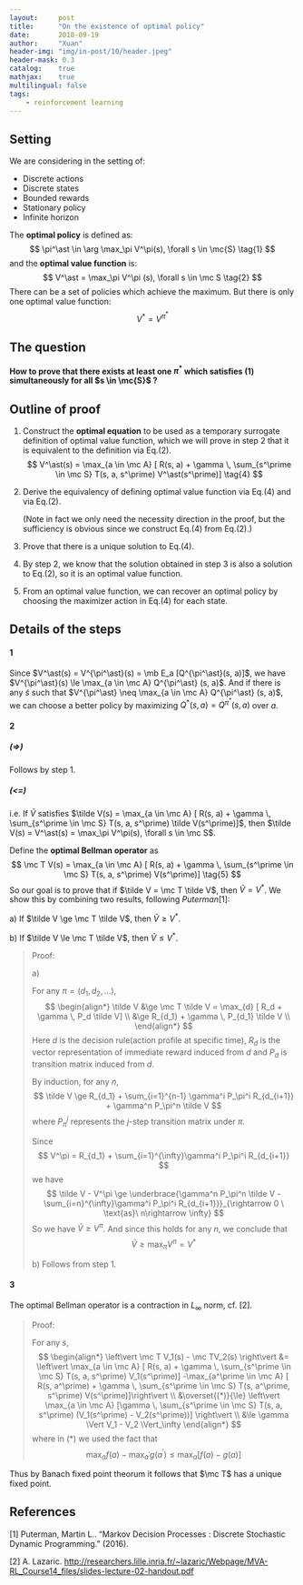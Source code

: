 ```yaml
---
layout:     post
title:      "On the existence of optimal policy"
date:       2018-09-19
author:     "Xuan"
header-img: "img/in-post/10/header.jpeg"
header-mask: 0.3
catalog:    true
mathjax:    true
multilingual: false
tags:
    - reinforcement learning
---
```

$\newcommand{\mc}{\mathcal} \newcommand{\mb}{\mathbb}$

## Setting

We are considering in the setting of:

- Discrete actions
- Discrete states
- Bounded rewards
- Stationary policy
- Infinite horizon

The **optimal policy** is defined as:
$$
\pi^\ast \in \arg \max_\pi V^\pi(s), \forall s \in \mc{S} \tag{1}
$$
and the **optimal value function** is:
$$
V^\ast = \max_\pi V^\pi (s), \forall s \in \mc S \tag{2}
$$
There can be a set of policies which achieve the maximum. But there is only one optimal value function:
$$
V^\ast = V^{\pi^\ast} \tag{3}
$$


## The question

**How to prove that there exists at least one $\pi^\ast$ which satisfies (1) simultaneously for all $s \in \mc{S}$ ?**



## Outline of proof

1. Construct the **optimal equation** to be used as a temporary surrogate definition of optimal value function, which we will prove in step 2 that it is equivalent to the definition via Eq.(2).
   $$
   V^\ast(s) = \max_{a \in \mc A} [ R(s, a) + \gamma \, \sum_{s^\prime \in \mc S} T(s, a, s^\prime) V^\ast(s^\prime)] \tag{4}
   $$

2. Derive the equivalency of defining optimal value function via Eq.(4) and via Eq.(2).

   (Note in fact we only need the necessity direction in the proof, but the sufficiency is obvious since we construct Eq.(4) from Eq.(2).)

3. Prove that there is a unique solution to Eq.(4).

4. By step 2, we know that the solution obtained in step 3 is also a solution to Eq.(2), so it is an optimal value function.

5. From an optimal value function, we can recover an optimal policy by choosing the maximizer action in Eq.(4) for each state.



## Details of the steps

#### 1

Since $V^\ast(s) = V^{\pi^\ast}(s) = \mb E_a [Q^{\pi^\ast}(s, a)]$, we have $V^{\pi^\ast}(s) \le \max_{a \in \mc A} Q^{\pi^\ast} (s, a)$. And if there is any $\tilde{s}$ such that $V^{\pi^\ast} \neq \max_{a \in \mc A} Q^{\pi^\ast} (s, a)$, we can choose a better policy by maximizing $Q^{\ast} (s, a) = Q^{\pi^\ast} (s, a)$ over $a$.

#### 2

##### (=>)

Follows by step 1.

##### (<=)

i.e. If $\tilde V$ satisfies $\tilde V(s) = \max_{a \in \mc A} [ R(s, a) + \gamma \, \sum_{s^\prime \in \mc S} T(s, a, s^\prime) \tilde V(s^\prime)]$, then $\tilde V(s) = V^\ast(s) = \max_\pi V^\pi(s), \forall s \in \mc S$.

Define the **optimal Bellman operator** as
$$
\mc T V(s) = \max_{a \in \mc A} [ R(s, a) + \gamma \, \sum_{s^\prime \in \mc S} T(s, a, s^\prime) V(s^\prime)] \tag{5}
$$
So our goal is to prove that if $\tilde V = \mc T \tilde V$, then $\tilde V = V^\ast$. We show this by combining two results, following *Puterman*[1]:

a) If $\tilde V \ge \mc T \tilde V$, then $\tilde V \ge V^\ast$.

b) If $\tilde V \le \mc T \tilde V$, then $\tilde V \le V^\ast$.

> Proof:
>
> a)
>
> For any $\pi = (d_1, d_2, ...)$,
> $$
> \begin{align*}
> \tilde V &\ge \mc T \tilde V = \max_{d} [ R_d + \gamma \, P_d \tilde V] \\
> &\ge R_{d_1} + \gamma \, P_{d_1} \tilde V \\
> \end{align*}
> $$
> Here $d$ is the decision rule(action profile at specific time), $R_d$ is the vector representation of immediate reward induced from $d$ and $P_d$ is transition matrix induced from $d$. 
>
> By induction, for any $n$,
> $$
> \tilde V \ge R_{d_1} + \sum_{i=1}^{n-1} \gamma^i P_\pi^i R_{d_{i+1}} + \gamma^n P_\pi^n \tilde V
> $$
> where $P_\pi^j$ represents the $j$-step transition matrix under $\pi$.
>
> Since 
> $$
> V^\pi = R_{d_1} + \sum_{i=1}^{\infty}\gamma^i P_\pi^i R_{d_{i+1}}
> $$
> we have
> $$
> \tilde V - V^\pi \ge \underbrace{\gamma^n P_\pi^n \tilde V -\sum_{i=n}^{\infty}\gamma^i P_\pi^i R_{d_{i+1}}}_{\rightarrow 0 \ \text{as}\ n\rightarrow \infty}
> $$
> So we have $\tilde V \ge V^\pi$. And since this holds for any $n$, we conclude that
> $$
> \tilde V \ge \max_\pi V^\pi = V^\ast
> $$
> 
> b)
> Follows from step 1.

#### 3

The optimal Bellman operator is a contraction in $L_\infty$ norm, cf. [2].

> Proof:
>
> For any $s$,
> $$
> \begin{align*}
> \left\vert \mc T V_1(s) - \mc TV_2(s) \right\vert 
> &=
> \left\vert \max_{a \in \mc A} [ R(s, a) + \gamma \, \sum_{s^\prime \in \mc S} T(s, a, s^\prime) V_1(s^\prime)] -\max_{a^\prime \in \mc A} [ R(s, a^\prime) + \gamma \, \sum_{s^\prime \in \mc S} T(s, a^\prime, s^\prime) V(s^\prime)]\right\vert \\
> &\overset{(*)}{\le}
> \left\vert \max_{a \in \mc A} [\gamma \, \sum_{s^\prime \in \mc S} T(s, a, s^\prime) (V_1(s^\prime) - V_2(s^\prime))] \right\vert \\
> &\le
> \gamma \Vert V_1 - V_2 \Vert_\infty
> \end{align*}
> $$
> where in (*) we used the fact that
> $$
> \max_a f(a) - \max_{a^\prime} g(a^\prime) \le \max_a [f(a) - g(a)]
> $$
>

Thus by Banach fixed point theorum it follows that $\mc T$ has a unique fixed point.



## References

[1] Puterman, Martin L.. “Markov Decision Processes : Discrete Stochastic Dynamic Programming.” (2016).

[2] A. Lazaric. http://researchers.lille.inria.fr/~lazaric/Webpage/MVA-RL_Course14_files/slides-lecture-02-handout.pdf